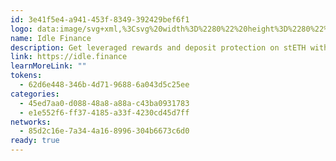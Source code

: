 ```yaml
---
id: 3e41f5e4-a941-453f-8349-392429bef6f1
logo: data:image/svg+xml,%3Csvg%20width%3D%2280%22%20height%3D%2280%22%20viewBox%3D%220%200%2080%2080%22%20fill%3D%22none%22%20xmlns%3D%22http%3A%2F%2Fwww.w3.org%2F2000%2Fsvg%22%3E%0A%3Cpath%20fill-rule%3D%22evenodd%22%20clip-rule%3D%22evenodd%22%20d%3D%22M37.9033%2017V54.8161H23V26.1676L37.9033%2017ZM41.0968%2064V26.1839H56V54.8874L41.0968%2064Z%22%20fill%3D%22%231300D3%22%2F%3E%0A%3Cg%20opacity%3D%220.26%22%20filter%3D%22url(%23filter0_f_209_2227)%22%3E%0A%3Cpath%20fill-rule%3D%22evenodd%22%20clip-rule%3D%22evenodd%22%20d%3D%22M42.9033%2013V50.8161H28V22.1676L42.9033%2013ZM46.0968%2060V22.1839H61V50.8874L46.0968%2060Z%22%20fill%3D%22%231300D3%22%2F%3E%0A%3C%2Fg%3E%0A%3Cdefs%3E%0A%3Cfilter%20id%3D%22filter0_f_209_2227%22%20x%3D%2217%22%20y%3D%222%22%20width%3D%2255%22%20height%3D%2269%22%20filterUnits%3D%22userSpaceOnUse%22%20color-interpolation-filters%3D%22sRGB%22%3E%0A%3CfeFlood%20flood-opacity%3D%220%22%20result%3D%22BackgroundImageFix%22%2F%3E%0A%3CfeBlend%20mode%3D%22normal%22%20in%3D%22SourceGraphic%22%20in2%3D%22BackgroundImageFix%22%20result%3D%22shape%22%2F%3E%0A%3CfeGaussianBlur%20stdDeviation%3D%225.5%22%20result%3D%22effect1_foregroundBlur_209_2227%22%2F%3E%0A%3C%2Ffilter%3E%0A%3C%2Fdefs%3E%0A%3C%2Fsvg%3E%0A
name: Idle Finance
description: Get leveraged rewards and deposit protection on stETH with Idle Finance.
link: https://idle.finance
learnMoreLink: ""
tokens:
  - 62d6e448-346b-4d71-9688-6a043d5c25ee
categories:
  - 45ed7aa0-d088-48a8-a88a-c43ba0931783
  - e1e552f6-ff37-4185-a33f-4230cd45d7ff
networks:
  - 85d2c16e-7a34-4a16-8996-304b6673c6d0
ready: true
---
```

